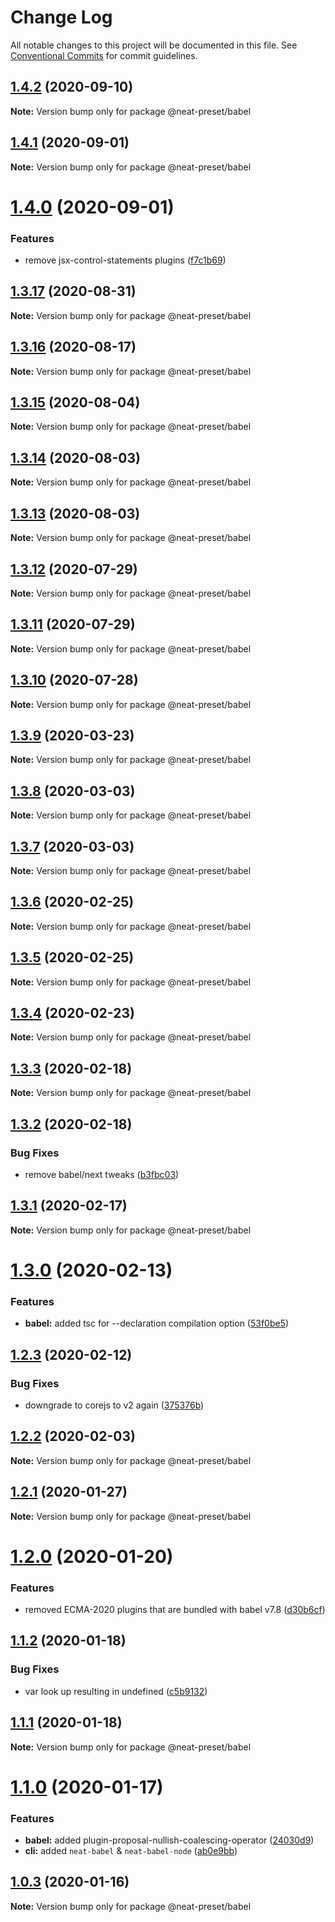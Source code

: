# Change Log

All notable changes to this project will be documented in this file.
See [Conventional Commits](https://conventionalcommits.org) for commit guidelines.

## [1.4.2](https://github.com/igl/neat-preset/compare/@neat-preset/babel@1.4.1...@neat-preset/babel@1.4.2) (2020-09-10)

**Note:** Version bump only for package @neat-preset/babel





## [1.4.1](https://github.com/igl/neat-preset/compare/@neat-preset/babel@1.4.0...@neat-preset/babel@1.4.1) (2020-09-01)

**Note:** Version bump only for package @neat-preset/babel





# [1.4.0](https://github.com/igl/neat-preset/compare/@neat-preset/babel@1.3.17...@neat-preset/babel@1.4.0) (2020-09-01)


### Features

* remove jsx-control-statements plugins ([f7c1b69](https://github.com/igl/neat-preset/commit/f7c1b69d5c277ce6feff0b7dce6c524433e7c97e))





## [1.3.17](https://github.com/igl/neat-preset/compare/@neat-preset/babel@1.3.16...@neat-preset/babel@1.3.17) (2020-08-31)

**Note:** Version bump only for package @neat-preset/babel





## [1.3.16](https://github.com/igl/neat-preset/compare/@neat-preset/babel@1.3.15...@neat-preset/babel@1.3.16) (2020-08-17)

**Note:** Version bump only for package @neat-preset/babel





## [1.3.15](https://github.com/igl/neat-preset/compare/@neat-preset/babel@1.3.14...@neat-preset/babel@1.3.15) (2020-08-04)

**Note:** Version bump only for package @neat-preset/babel





## [1.3.14](https://github.com/igl/neat-preset/compare/@neat-preset/babel@1.3.13...@neat-preset/babel@1.3.14) (2020-08-03)

**Note:** Version bump only for package @neat-preset/babel





## [1.3.13](https://github.com/igl/neat-preset/compare/@neat-preset/babel@1.3.12...@neat-preset/babel@1.3.13) (2020-08-03)

**Note:** Version bump only for package @neat-preset/babel





## [1.3.12](https://github.com/igl/neat-preset/compare/@neat-preset/babel@1.3.11...@neat-preset/babel@1.3.12) (2020-07-29)

**Note:** Version bump only for package @neat-preset/babel





## [1.3.11](https://github.com/igl/neat-preset/compare/@neat-preset/babel@1.3.9...@neat-preset/babel@1.3.11) (2020-07-29)

**Note:** Version bump only for package @neat-preset/babel





## [1.3.10](https://github.com/igl/neat-preset/compare/@neat-preset/babel@1.3.9...@neat-preset/babel@1.3.10) (2020-07-28)

**Note:** Version bump only for package @neat-preset/babel





## [1.3.9](https://github.com/igl/neat-preset/compare/@neat-preset/babel@1.3.8...@neat-preset/babel@1.3.9) (2020-03-23)

**Note:** Version bump only for package @neat-preset/babel





## [1.3.8](https://github.com/igl/neat-preset/compare/@neat-preset/babel@1.3.7...@neat-preset/babel@1.3.8) (2020-03-03)

**Note:** Version bump only for package @neat-preset/babel





## [1.3.7](https://github.com/igl/neat-preset/compare/@neat-preset/babel@1.3.6...@neat-preset/babel@1.3.7) (2020-03-03)

**Note:** Version bump only for package @neat-preset/babel





## [1.3.6](https://github.com/igl/neat-preset/compare/@neat-preset/babel@1.3.5...@neat-preset/babel@1.3.6) (2020-02-25)

**Note:** Version bump only for package @neat-preset/babel





## [1.3.5](https://github.com/igl/neat-preset/compare/@neat-preset/babel@1.3.4...@neat-preset/babel@1.3.5) (2020-02-25)

**Note:** Version bump only for package @neat-preset/babel





## [1.3.4](https://github.com/igl/neat-preset/compare/@neat-preset/babel@1.3.3...@neat-preset/babel@1.3.4) (2020-02-23)

**Note:** Version bump only for package @neat-preset/babel





## [1.3.3](https://github.com/igl/neat-preset/compare/@neat-preset/babel@1.3.2...@neat-preset/babel@1.3.3) (2020-02-18)

**Note:** Version bump only for package @neat-preset/babel





## [1.3.2](https://github.com/igl/neat-preset/compare/@neat-preset/babel@1.3.1...@neat-preset/babel@1.3.2) (2020-02-18)


### Bug Fixes

* remove babel/next tweaks ([b3fbc03](https://github.com/igl/neat-preset/commit/b3fbc0348464685c7fe23676c99b4ad3887cd9a7))





## [1.3.1](https://github.com/igl/neat-preset/compare/@neat-preset/babel@1.3.0...@neat-preset/babel@1.3.1) (2020-02-17)

**Note:** Version bump only for package @neat-preset/babel





# [1.3.0](https://github.com/igl/neat-preset/compare/@neat-preset/babel@1.2.3...@neat-preset/babel@1.3.0) (2020-02-13)


### Features

* **babel:** added tsc for --declaration compilation option ([53f0be5](https://github.com/igl/neat-preset/commit/53f0be5b1b5b332042f3122a7a0edc454a076f47))





## [1.2.3](https://github.com/igl/neat-preset/compare/@neat-preset/babel@1.2.2...@neat-preset/babel@1.2.3) (2020-02-12)


### Bug Fixes

* downgrade to corejs to v2 again ([375376b](https://github.com/igl/neat-preset/commit/375376b83a892f6536320e87a06ac2f81553a568))





## [1.2.2](https://github.com/igl/neat-preset/compare/@neat-preset/babel@1.2.1...@neat-preset/babel@1.2.2) (2020-02-03)

**Note:** Version bump only for package @neat-preset/babel





## [1.2.1](https://github.com/igl/neat-preset/compare/@neat-preset/babel@1.2.0...@neat-preset/babel@1.2.1) (2020-01-27)

**Note:** Version bump only for package @neat-preset/babel





# [1.2.0](https://github.com/igl/neat-preset/compare/@neat-preset/babel@1.1.2...@neat-preset/babel@1.2.0) (2020-01-20)


### Features

* removed ECMA-2020 plugins that are bundled with babel v7.8 ([d30b6cf](https://github.com/igl/neat-preset/commit/d30b6cf1b2890c9cc1619218908ef4f324981e65))





## [1.1.2](https://github.com/igl/neat-preset/compare/@neat-preset/babel@1.1.1...@neat-preset/babel@1.1.2) (2020-01-18)


### Bug Fixes

* var look up resulting in undefined ([c5b9132](https://github.com/igl/neat-preset/commit/c5b91327a8f8baca01cfdfc507e5e633b3e443c6))





## [1.1.1](https://github.com/igl/neat-preset/compare/@neat-preset/babel@1.1.0...@neat-preset/babel@1.1.1) (2020-01-18)

**Note:** Version bump only for package @neat-preset/babel





# [1.1.0](https://github.com/igl/neat-preset/compare/@neat-preset/babel@1.0.3...@neat-preset/babel@1.1.0) (2020-01-17)


### Features

* **babel:** added plugin-proposal-nullish-coalescing-operator ([24030d9](https://github.com/igl/neat-preset/commit/24030d9b86a2b90aa536b831c3c3ceb0070d6125))
* **cli:** added `neat-babel` & `neat-babel-node` ([ab0e9bb](https://github.com/igl/neat-preset/commit/ab0e9bb70fe5f911e422c1afa497b4f2d42e03cc))





## [1.0.3](https://github.com/igl/neat-preset/compare/@neat-preset/babel@1.0.2...@neat-preset/babel@1.0.3) (2020-01-16)

**Note:** Version bump only for package @neat-preset/babel
